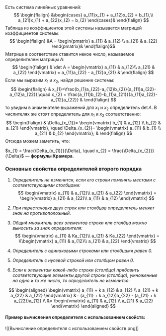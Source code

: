 Есть система линейных уравнений:
$$
\begin{flalign}
&\begin{cases} a_{11}x_{1} + a_{12}x_{2} = b_{1},\\ a_{21}x_{1} + a_{22}x_{2} = b_{2} \end{cases}&
\end{flalign}
$$
Таблица из коэффициентов этой системы называется матрицей коэффициентов системы:
$$
\begin{flalign}
&A = \begin{pmatrix} a_{11} & a_{12} \\ a_{21} & a_{22} \end{pmatrix}& \end{flalign}$$
Матрице в соответствие ставится некое число, называемое определителем матрицы $A$: 
$$
\begin{flalign}
&
\det A = 
\begin{vmatrix} a_{11} & a_{12}\\ a_{21} & a_{22} \end{vmatrix}
= a_{11}a_{22} - a_{12}a_{21}
&
\end{flalign}
$$
Если мы выразим $x_{1}$ и $x_{2}$, найдя решение системы:
$$
\begin{flalign}
&
x_{1}=\frac{b_{1}a_{22}-a_{12}b_{2}}{a_{11}a_{22}-a_{12}a_{22}};\quad
x_{2} = \frac{a_{11}b_{2}-b_{1}a_{21}}{a_{11}a_{22}-a_{12}a_{22}}
&
\end{flalign}
$$
то увидим в знаменателе выражений для $x_{1}$ и $x_{2}$ определитель $\det A$.
В числителях же стоят определитель для $x_{1}$ и $x_{2}$ соответственно:
$$
\begin{flalign}
&
\Delta_{x_{1}}=
\begin{vmatrix} b_{1} & a_{12} \\ b_{2} & a_{21} \end{vmatrix}, \quad
\Delta_{x_{2}}=
\begin{vmatrix} a_{11} & b_{1} \\ a_{21} & b_{2} \end{vmatrix};
&
\end{flalign}
$$
Отсюда можем заметить, что:

$x_{1} = \frac{\Delta_{x_{1}}}{\Delta}, \quad x_{2} = \frac{\Delta_{x_{2}}}{\Delta}$ — **формулы Крамера**.

### Основные свойства определителей второго порядка

1. *Определитель не изменится, если его строки поменять местами с соответствующими столбцами:*
$$
\begin{vmatrix} a_{11} & a_{12}\\ a_{21} & a_{22} \end{vmatrix} = \begin{vmatrix} a_{21} & a_{22}\\ a_{11} & a_{12} \end{vmatrix} 
$$
2. *При перестановке двух строк или столбцов определитель меняет знак на противоположный.*

3. *Общий множитель всех элементов строки или столбца можно выносить за знак определителя:*
$$
\begin{vmatrix} a_{11} & Ka_{12}\\ a_{21} & Ka_{22} \end{vmatrix} = K\begin{vmatrix} a_{11} & a_{12}\\ a_{21} & a_{22} \end{vmatrix} 
$$
4. *Определитель с одинаковыми строками или столбцами равен 0.*
   
5. *Определитель с нулевой строкой или столбцом равен 0.*

6. *Если к элементам какой-либо строки (столбца) прибавить соответствующие элементы другой строки (столбца), умноженные на одно и то же число, то определитель не изменится:*

$$
\begin{aligned} 
\begin{vmatrix}
a_{11} + k a_{12} & a_{12} \\
a_{21} + k a_{22} & a_{22}
\end{vmatrix} 
&= (a_{11} + k a_{12})a_{22} - (a_{21} + k a_{22})a_{12} \\ 
&= \begin{vmatrix} a_{11} & a_{12} \\ a_{21} & a_{22} \end{vmatrix} \end{aligned}
$$
 
#### Пример вычисления определителя с использованием свойств:
![[Вычисление определителя с использованием свойств.png]]
